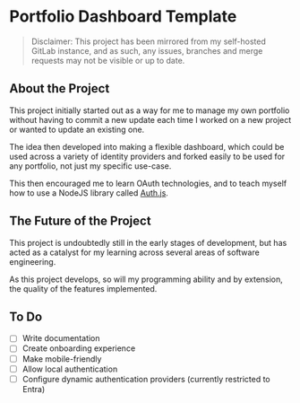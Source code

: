 # Portfolio Dashboard Template

> Disclaimer: This project has been mirrored from my self-hosted GitLab instance, and as such, any issues, branches and merge requests may not be visible or up to date.

## About the Project

This project initially started out as a way for me to manage my own portfolio without having to commit a new update each time I worked on a new project or wanted to update an existing one. 

The idea then developed into making a flexible dashboard, which could be used across a variety of identity providers and forked easily to be used for any portfolio, not just my specific use-case. 

This then encouraged me to learn OAuth technologies, and to teach myself how to use a NodeJS library called [Auth.js](https://authjs.dev). 

## The Future of the Project

This project is undoubtedly still in the early stages of development, but has acted as a catalyst for my learning across several areas of software engineering. 

As this project develops, so will my programming ability and by extension, the quality of the features implemented. 

## To Do

- [ ] Write documentation
- [ ] Create onboarding experience
- [ ] Make mobile-friendly
- [ ] Allow local authentication
- [ ] Configure dynamic authentication providers (currently restricted to Entra)